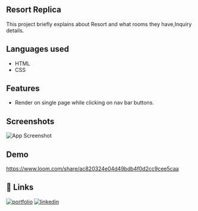 ## Resort Replica 

This project briefly explains about Resort and what rooms they have,Inquiry details.


## Languages used

- HTML
- CSS


## Features

- Render on single page while clicking on nav bar buttons.
## Screenshots

![App Screenshot](https://via.placeholder.com/468x300?text=App+Screenshot+Here)

## Demo

https://www.loom.com/share/ac820324e04d49bdb4f0d2cc9cee5caa


## 🔗 Links
[![portfolio](https://img.shields.io/badge/my_portfolio-000?style=for-the-badge&logo=ko-fi&logoColor=white)](https://github.com/venkattech)
[![linkedin](https://img.shields.io/badge/linkedin-0A66C2?style=for-the-badge&logo=linkedin&logoColor=white)](https://www.linkedin.com/in/venkatesh-amudalapalli-025751151/)


